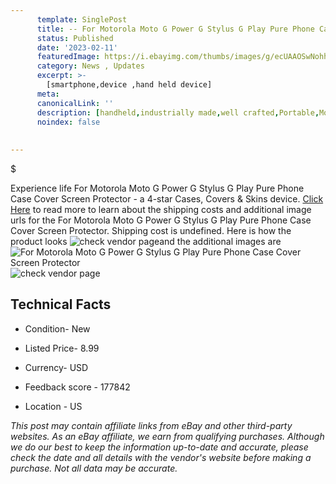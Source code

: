 ```yaml
---
      template: SinglePost
      title: -- For Motorola Moto G Power G Stylus G Play Pure Phone Case Cover Screen Protector
      status: Published
      date: '2023-02-11'
      featuredImage: https://i.ebayimg.com/thumbs/images/g/ecUAAOSwNohhQHJI/s-l225.jpg
      category: News , Updates
      excerpt: >-
        [smartphone,device ,hand held device]
      meta:
      canonicalLink: ''
      description: [handheld,industrially made,well crafted,Portable,Mobile,Compact,Convenient,Lightweight,Maneuverable,Man-portable,Miniature,Carriable,Hand-held,Light,Holdable,Transportable,Mobile device,Pocket-sized,On-the-go,Wireless,Cordless,Compact size,Convenient size, smartphone,device ,hand held device]
      noindex: false
      
        
---
```

$

Experience life For Motorola Moto G Power G Stylus G Play Pure Phone Case Cover Screen Protector - a 4-star Cases, Covers & Skins device. [Click Here](https://www.ebay.com/itm/224611684239?hash=item344be64f8f%3Ag%3AecUAAOSwNohhQHJI&mkevt=1&mkcid=1&mkrid=711-53200-19255-0&campid=%253CePNCampaignId%253E&customid=%253CreferenceId%253E&toolid=10049) to read more to learn about the shipping costs and additional image urls for the For Motorola Moto G Power G Stylus G Play Pure Phone Case Cover Screen Protector. Shipping cost is undefined. Here is how the product looks ![check vendor page](https://i.ebayimg.com/thumbs/images/g/ecUAAOSwNohhQHJI/s-l225.jpg)and the additional images are![For Motorola Moto G Power G Stylus G Play Pure Phone Case Cover Screen Protector](https://i.ebayimg.com/images/g/ecUAAOSwNohhQHJI/s-l1200.jpg)![check vendor page](https://origin-galleryplus.ebayimg.com/ws/web/224611684239_2_0_1/225x225.jpg,https://origin-galleryplus.ebayimg.com/ws/web/224611684239_3_0_1/225x225.jpg,https://origin-galleryplus.ebayimg.com/ws/web/224611684239_4_0_1/225x225.jpg,https://origin-galleryplus.ebayimg.com/ws/web/224611684239_5_0_1/225x225.jpg,https://origin-galleryplus.ebayimg.com/ws/web/224611684239_6_0_1/225x225.jpg,https://origin-galleryplus.ebayimg.com/ws/web/224611684239_7_0_1/225x225.jpg,https://origin-galleryplus.ebayimg.com/ws/web/224611684239_8_0_1/225x225.jpg)



 ## Technical Facts 



     
      

 - Condition- New 


      

 - Listed Price- 8.99 


      

 - Currency- USD 


      

 - Feedback score - 177842 


      

 - Location - US 


      
      

 *_This post may contain affiliate links from eBay and other third-party websites. As an eBay affiliate, we earn from qualifying purchases. Although we do our best to keep the information up-to-date and accurate, please check the date and all details with the vendor's website before making a purchase. Not all data may be accurate._*







